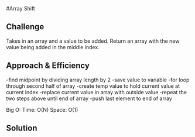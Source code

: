 #Array Shift

## Challenge
Takes in an array and a value to be added. Return an array with the new value being added in the middle index. 

## Approach & Efficiency
-find midpoint by dividing array length by 2
-save value to variable
-for loop through second half of array
-create temp value to hold current value at current index
-replace current value in array with outside value
-repeat the two steps above until end of array
-push last element to end of array

Big O:
Time: O(N)
Space: O(1)

## Solution 

